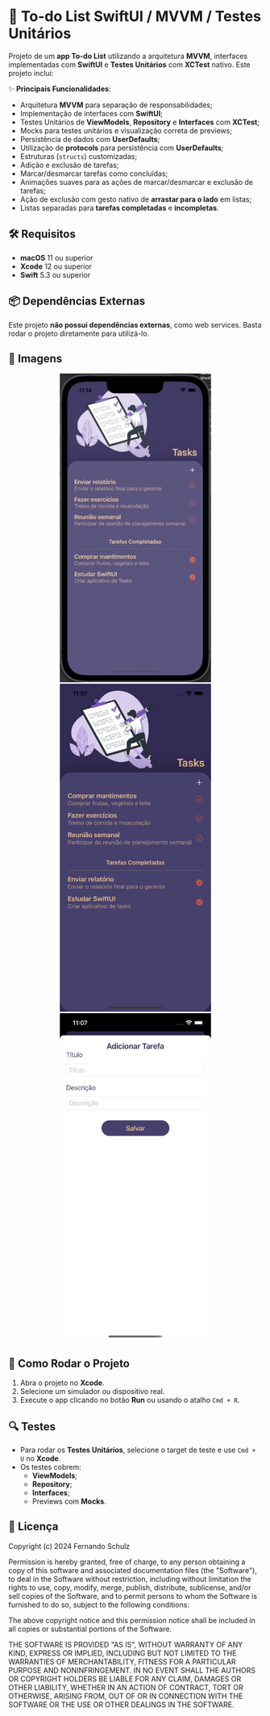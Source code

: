 # 📝 To-do List SwiftUI / MVVM / Testes Unitários

Projeto de um **app To-do List** utilizando a arquitetura **MVVM**, interfaces implementadas com **SwiftUI** e **Testes Unitários** com **XCTest** nativo. Este projeto inclui:

✨ **Principais Funcionalidades**:
- Arquitetura **MVVM** para separação de responsabilidades;
- Implementação de interfaces com **SwiftUI**;
- Testes Unitários de **ViewModels**, **Repository** e **Interfaces** com **XCTest**;
- Mocks para testes unitários e visualização correta de previews;
- Persistência de dados com **UserDefaults**;
- Utilização de **protocols** para persistência com **UserDefaults**;
- Estruturas (`structs`) customizadas;
- Adição e exclusão de tarefas;
- Marcar/desmarcar tarefas como concluídas;
- Animações suaves para as ações de marcar/desmarcar e exclusão de tarefas;
- Ação de exclusão com gesto nativo de **arrastar para o lado** em listas;
- Listas separadas para **tarefas completadas** e **incompletas**.

## 🛠 Requisitos
- **macOS** 11 ou superior
- **Xcode** 12 ou superior
- **Swift** 5.3 ou superior

## 📦 Dependências Externas
Este projeto **não possui dependências externas**, como web services. Basta rodar o projeto diretamente para utilizá-lo.

## 📸 Imagens

<p align="center">
  <img src="to-do-list-swiftui/Assets.xcassets/apresentacao-app.dataset/apresentacao-app.gif" alt="GIF do App" width="300"/>
  <img src="to-do-list-swiftui/Assets.xcassets/tela-principal.imageset/tela-principal.png" alt="Tela Principal" width="300"/>
  <img src="to-do-list-swiftui/Assets.xcassets/adicionar-tarefa.imageset/adicionar-tarefa.png" alt="Adição de Tarefa" width="300"/>
</p>

## 🚀 Como Rodar o Projeto
1. Abra o projeto no **Xcode**.
2. Selecione um simulador ou dispositivo real.
3. Execute o app clicando no botão **Run** ou usando o atalho `Cmd + R`.

## 🔍 Testes
- Para rodar os **Testes Unitários**, selecione o target de teste e use `Cmd + U` no **Xcode**.
- Os testes cobrem:
  - **ViewModels**;
  - **Repository**;
  - **Interfaces**;
  - Previews com **Mocks**.

## 📄 Licença

Copyright (c) 2024 Fernando Schulz

Permission is hereby granted, free of charge, to any person obtaining a copy of this software and associated documentation files (the "Software"), to deal in the Software without restriction, including without limitation the rights to use, copy, modify, merge, publish, distribute, sublicense, and/or sell copies of the Software, and to permit persons to whom the Software is furnished to do so, subject to the following conditions:

The above copyright notice and this permission notice shall be included in all copies or substantial portions of the Software.

THE SOFTWARE IS PROVIDED "AS IS", WITHOUT WARRANTY OF ANY KIND, EXPRESS OR IMPLIED, INCLUDING BUT NOT LIMITED TO THE WARRANTIES OF MERCHANTABILITY, FITNESS FOR A PARTICULAR PURPOSE AND NONINFRINGEMENT. IN NO EVENT SHALL THE AUTHORS OR COPYRIGHT HOLDERS BE LIABLE FOR ANY CLAIM, DAMAGES OR OTHER LIABILITY, WHETHER IN AN ACTION OF CONTRACT, TORT OR OTHERWISE, ARISING FROM, OUT OF OR IN CONNECTION WITH THE SOFTWARE OR THE USE OR OTHER DEALINGS IN THE SOFTWARE.
